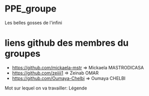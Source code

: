 # PPE_groupe
Les belles gosses de l'infini
# liens github des membres du groupes 
- https://github.com/mickaela-mstr => Mickaela MASTRODICASA
- https://github.com/zeiiii1 => Zeinab OMAR 
- https://github.com/Oumaya-Chelbi => Oumaya CHELBI

Mot sur lequel on va travailler: Légende

